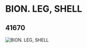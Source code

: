 # BION. LEG, SHELL
## 41670
![BION. LEG, SHELL](https://lc-www-live-s.legocdn.com/media/bricks/5/2/4162080.jpg)